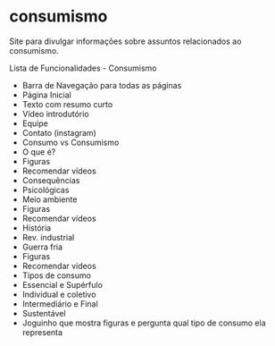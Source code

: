 # consumismo
Site para divulgar informações sobre assuntos relacionados ao consumismo.

Lista de Funcionalidades - Consumismo

 - Barra de Navegação para todas as páginas
 - Página Inicial
  - Texto com resumo curto
  - Vídeo introdutório
  - Equipe
  - Contato (instagram)
 - Consumo vs Consumismo
  - O que é?
  - Figuras
  - Recomendar vídeos
 - Consequências
  - Psicológicas
  - Meio ambiente
  - Figuras
  - Recomendar vídeos
 - História
  - Rev. industrial
  - Guerra fria
  - Figuras
  - Recomendar vídeos
 - Tipos de consumo
  - Essencial e Supérfulo
  - Individual e coletivo
   - Intermediário e Final
  - Sustentável
  - Joguinho que mostra figuras e pergunta qual tipo de consumo ela representa
